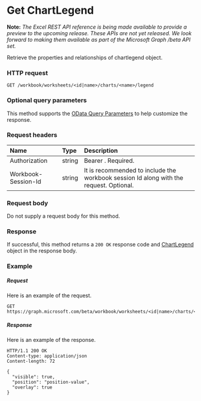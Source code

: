 # Get ChartLegend

**Note:** _The Excel REST API reference is being made available to provide a preview to the upcoming release. These APIs are not yet released. We look forward to making them available as part of the Microsoft Graph /beta API set._

Retrieve the properties and relationships of chartlegend object.
### HTTP request
<!-- { "blockType": "ignored" } -->
```http
GET /workbook/worksheets/<id|name>/charts/<name>/legend
```
### Optional query parameters
This method supports the [OData Query Parameters](http://graph.microsoft.io/docs/overview/query_parameters) to help customize the response.

### Request headers
| Name       | Type | Description|
|:-----------|:------|:----------|
| Authorization  |string | Bearer <token>. Required.| 
| Workbook-Session-Id  |string |It is recommended to include the workbook session Id along with the request. Optional.|

### Request body
Do not supply a request body for this method.
### Response
If successful, this method returns a `200 OK` response code and [ChartLegend](../resources/chartlegend.md) object in the response body.
### Example
##### Request
Here is an example of the request.
<!-- {
  "blockType": "request",
  "name": "get_chartlegend"
}-->
```http
GET https://graph.microsoft.com/beta/workbook/worksheets/<id|name>/charts/<name>/legend
```
##### Response
Here is an example of the response.
<!-- {
  "blockType": "response",
  "truncated": false,
  "@odata.type": "microsoft.graph.chartlegend"
} -->
```http
HTTP/1.1 200 OK
Content-type: application/json
Content-length: 72

{
  "visible": true,
  "position": "position-value",
  "overlay": true
}
```

<!-- uuid: 8fcb5dbc-d5aa-4681-8e31-b001d5168d79
2015-10-25 14:57:30 UTC -->
<!-- {
  "type": "#page.annotation",
  "description": "Get ChartLegend",
  "keywords": "",
  "section": "documentation",
  "tocPath": ""
}-->